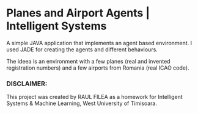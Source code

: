 # Planes and Airport Agents | Intelligent Systems

A simple JAVA application that implements an agent based environment. I used JADE for creating the agents and different behaviours.

The ideea is an environment with a few planes (real and invented registration numbers) and a few airports from Romania (real ICAO code).

### DISCLAIMER:
This project was created by RAUL FILEA as a homework for Intelligent Systems & Machine Learning, West University of Timisoara.
